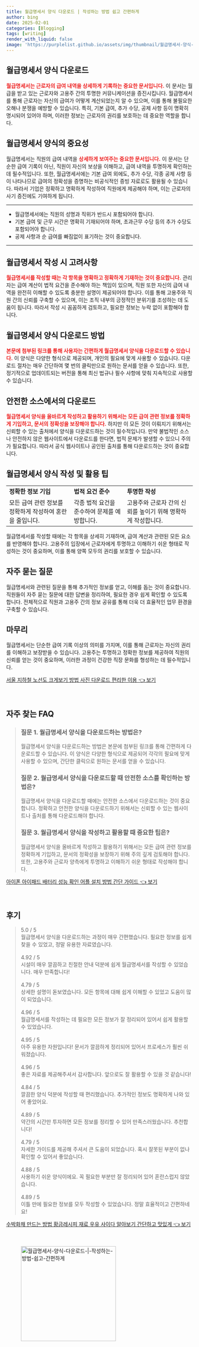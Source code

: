 ```yaml
---
title: 월급명세서 양식 다운로드 | 작성하는 방법 쉽고 간편하게
author: bing
date: 2025-02-01
categories: [Blogging]
tags: [writing]
render_with_liquid: false
image: 'https://purplelist.github.io/assets/img/thumbnail/월급명세서-양식-다운로드-|-작성하는-방법-쉽고-간편하게.webp'
---
```



<h2 id='월급명세서_양식_다운로드'>월급명세서 양식 다운로드</h2>

<p><b><span style="color: #ee2323;">월급명세서는 근로자의 급여 내역을 상세하게 기록하는 중요한 문서입니다.</span></b> 이 문서는 월급을 받고 있는 근로자와 고용주 간의 투명한 커뮤니케이션을 증진시킵니다. 월급명세서를 통해 근로자는 자신의 급여가 어떻게 계산되었는지 알 수 있으며, 이를 통해 불필요한 오해나 분쟁을 예방할 수 있습니다. 특히, 기본 급여, 추가 수당, 공제 사항 등이 명확히 명시되어 있어야 하며, 이러한 정보는 근로자의 권리를 보호하는 데 중요한 역할을 합니다.</p>

<h2 id='월급명세서_양식의_중요성'>월급명세서 양식의 중요성</h2>

<p>월급명세서는 직원의 급여 내역을 <b><span style="color: #ee2323;">상세하게 보여주는 중요한 문서입니다.</span></b> 이 문서는 단순한 급여 기록이 아닌, 직원이 자신의 보상을 이해하고, 급여 내역을 투명하게 확인하는 데 필수적입니다. 또한, 월급명세서에는 기본 급여 외에도, 추가 수당, 각종 공제 사항 등이 나타나므로 급여의 정확성을 증명하는 비공식적인 증빙 자료로도 활용될 수 있습니다. 따라서 기업은 정확하고 명확하게 작성하여 직원에게 제공해야 하며, 이는 근로자의 사기 증진에도 기여하게 됩니다.</p>

<hr />

<ul>
    <li>월급명세서에는 직원의 성명과 직위가 반드시 포함되어야 합니다.</li>
    <li>기본 급여 및 근무 시간은 명확히 기재되어야 하며, 초과근무 수당 등의 추가 수당도 포함되어야 합니다.</li>
    <li>공제 사항과 순 급여를 빠짐없이 표기하는 것이 중요합니다.</li>
</ul>

<hr />

<h2 id='월급명세서_작성_시_고려사항'>월급명세서 작성 시 고려사항</h2>

<p><b><span style="color: #ee2323;">월급명세서를 작성할 때는 각 항목을 명확하고 정확하게 기재하는 것이 중요합니다.</span></b> 관리자는 급여 계산이 법적 요건을 준수해야 하는 책임이 있으며, 직원 또한 자신의 급여 내역을 완전히 이해할 수 있도록 충분한 설명이 제공되어야 합니다. 이를 통해 고용주와 직원 간의 신뢰를 구축할 수 있으며, 이는 조직 내부의 긍정적인 분위기를 조성하는 데 도움이 됩니다. 따라서 작성 시 꼼꼼하게 검토하고, 필요한 정보는 누락 없이 포함해야 합니다.</p>

<h2 id='월급명세서_양식_다운로드_방법'>월급명세서 양식 다운로드 방법</h2>

<p><b><span style="color: #ee2323;">본문에 첨부된 링크를 통해 사용자는 간편하게 월급명세서 양식을 다운로드할 수 있습니다.</span></b> 이 양식은 다양한 형식으로 제공되며, 개인의 필요에 맞게 사용할 수 있습니다. 다운로드 절차는 매우 간단하여 몇 번의 클릭만으로 원하는 문서를 얻을 수 있습니다. 또한, 정기적으로 업데이트되는 버전을 통해 최신 법규나 필수 사항에 맞춰 지속적으로 사용할 수 있습니다.</p>

<h2 id='안전한_소스에서의_다운로드'>안전한 소스에서의 다운로드</h2>

<p><b><span style="color: #ee2323;">월급명세서 양식을 올바르게 작성하고 활용하기 위해서는 모든 급여 관련 정보를 정확하게 기입하고, 문서의 정확성을 보장해야 합니다.</span></b> 하지만 이 모든 것이 이뤄지기 위해서는 신뢰할 수 있는 출처에서 양식을 다운로드하는 것이 필수적입니다. 만약 불법적인 소스나 안전하지 않은 웹사이트에서 다운로드를 한다면, 법적 문제가 발생할 수 있으니 주의가 필요합니다. 따라서 공식 웹사이트나 공인된 출처를 통해 다운로드하는 것이 중요합니다.</p>

<h2 id='월급명세서_양식_작성_및_활용_팁'>월급명세서 양식 작성 및 활용 팁</h2>

<table>
    <tr>
        <td><b>정확한 정보 기입</b></td>
        <td><b>법적 요건 준수</b></td>
        <td><b>투명한 작성</b></td>
    </tr>
    <tr>
        <td>모든 급여 관련 정보를 정확하게 작성하여 혼란을 줄입니다.</td>
        <td>각종 법적 요건을 준수하여 문제를 예방합니다.</td>
        <td>고용주와 근로자 간의 신뢰를 높이기 위해 명확하게 작성합니다.</td>
    </tr>
</table>

<p>월급명세서를 작성할 때에는 각 항목을 상세히 기재하며, 급여 계산과 관련된 모든 요소를 반영해야 합니다. 고용주의 입장에서 근로자에게 투명하고 이해하기 쉬운 형태로 작성하는 것이 중요하며, 이를 통해 양쪽 모두의 권리를 보호할 수 있습니다.</p>

<h2 id='자주_묻는_질문'>자주 묻는 질문</h2>

<p>월급명세서와 관련된 질문을 통해 추가적인 정보를 얻고, 이해를 돕는 것이 중요합니다. 직원들이 자주 묻는 질문에 대한 답변을 정리하여, 필요한 경우 쉽게 확인할 수 있도록 합니다. 전체적으로 직원과 고용주 간의 정보 공유를 통해 더욱 더 효율적인 업무 환경을 구축할 수 있습니다.</p>

<h2 id='마무리'>마무리</h2>

<p>월급명세서는 단순한 급여 기록 이상의 의미를 가지며, 이를 통해 근로자는 자신의 권리를 이해하고 보장받을 수 있습니다. 고용주는 투명하고 정확한 정보를 제공하여 직원의 신뢰를 얻는 것이 중요하며, 이러한 과정이 건강한 직장 문화를 형성하는 데 필수적입니다.</p>


<p><a class="click-button" title="서울 지하철 노선도 크게보기 방법 사진 다운로드 편리한 이용" href="https://purplelist.github.io/posts/%EC%84%9C%EC%9A%B8-%EC%A7%80%ED%95%98%EC%B2%A0-%EB%85%B8%EC%84%A0%EB%8F%84-%ED%81%AC%EA%B2%8C%EB%B3%B4%EA%B8%B0-%EB%B0%A9%EB%B2%95-%EC%82%AC%EC%A7%84-%EB%8B%A4%EC%9A%B4%EB%A1%9C%EB%93%9C-%ED%8E%B8%EB%A6%AC%ED%95%9C-%EC%9D%B4%EC%9A%A9/" rel="dofollow">서울 지하철 노선도 크게보기 방법 사진 다운로드 편리한 이용 👈 보기</a></p><br>
<h2 id='자주_찾는_FAQ'>자주 찾는 FAQ</h2>
<div itemscope="" itemtype="https://schema.org/FAQPage"> 
<blockquote> 
<div itemscope="" itemprop="mainEntity" itemtype="https://schema.org/Question"> 
<h3 itemprop="name">질문 1. 월급명세서 양식을 다운로드하는 방법은?</h3> 
<div itemscope="" itemprop="acceptedAnswer" itemtype="https://schema.org/Answer"> 
<span itemprop="text"> 
<p>월급명세서 양식을 다운로드하는 방법은 본문에 첨부된 링크를 통해 간편하게 다운로드할 수 있습니다. 이 양식은 다양한 형식으로 제공되어 각각의 필요에 맞게 사용할 수 있으며, 간단한 클릭으로 원하는 문서를 얻을 수 있습니다.</p> 
</span> 
</div> 
</div> 

<div itemscope="" itemprop="mainEntity" itemtype="https://schema.org/Question"> 
<h3 itemprop="name">질문 2. 월급명세서 양식을 다운로드할 때 안전한 소스를 확인하는 방법은?</h3> 
<div itemscope="" itemprop="acceptedAnswer" itemtype="https://schema.org/Answer"> 
<span itemprop="text"> 
<p>월급명세서 양식을 다운로드할 때에는 안전한 소스에서 다운로드하는 것이 중요합니다. 정확하고 안전한 양식을 다운로드하기 위해서는 신뢰할 수 있는 웹사이트나 출처를 통해 다운로드해야 합니다.</p> 
</span> 
</div> 
</div> 

<div itemscope="" itemprop="mainEntity" itemtype="https://schema.org/Question"> 
<h3 itemprop="name">질문 3. 월급명세서 양식을 작성하고 활용할 때 중요한 팁은?</h3> 
<div itemscope="" itemprop="acceptedAnswer" itemtype="https://schema.org/Answer"> 
<span itemprop="text"> 
<p>월급명세서 양식을 올바르게 작성하고 활용하기 위해서는 모든 급여 관련 정보를 정확하게 기입하고, 문서의 정확성을 보장하기 위해 주의 깊게 검토해야 합니다. 또한, 고용주와 근로자 양측에게 투명하고 이해하기 쉬운 형태로 작성해야 합니다.</p> 
</span> 
</div> 
</div> 

</blockquote> 
</div>
<p><a class="click-button" title="아이폰 아이패드 배터리 성능 확인 어플 설치 방법 간단 가이드" href="https://purplelist.github.io/posts/%EC%95%84%EC%9D%B4%ED%8F%B0-%EC%95%84%EC%9D%B4%ED%8C%A8%EB%93%9C-%EB%B0%B0%ED%84%B0%EB%A6%AC-%EC%84%B1%EB%8A%A5-%ED%99%95%EC%9D%B8-%EC%96%B4%ED%94%8C-%EC%84%A4%EC%B9%98-%EB%B0%A9%EB%B2%95-%EA%B0%84%EB%8B%A8-%EA%B0%80%EC%9D%B4%EB%93%9C/" rel="dofollow">아이폰 아이패드 배터리 성능 확인 어플 설치 방법 간단 가이드 👈 보기</a></p><br>
<h2 id='후기'>후기</h2>
<div itemscope itemtype="https://schema.org/Product">
  <blockquote>
  <div itemprop="review" itemscope itemtype="https://schema.org/Review">
      <div itemprop="reviewRating" itemscope itemtype="https://schema.org/Rating"> <span itemprop="ratingValue">5.0</span> / <span itemprop="bestRating">5</span> </div>
      <span itemprop="reviewBody">월급명세서 양식을 다운로드하는 과정이 매우 간편했습니다. 필요한 정보를 쉽게 찾을 수 있었고, 정말 유용한 자료였습니다.</span>
  </div>
  <br>
  <div itemprop="review" itemscope itemtype="https://schema.org/Review">
      <div itemprop="reviewRating" itemscope itemtype="https://schema.org/Rating"> <span itemprop="ratingValue">4.92</span> / <span itemprop="bestRating">5</span> </div>
      <span itemprop="reviewBody">시설이 매우 깔끔하고 친절한 안내 덕분에 쉽게 월급명세서를 작성할 수 있었습니다. 매우 만족합니다!</span>
  </div>
  <br>
  <div itemprop="review" itemscope itemtype="https://schema.org/Review">
      <div itemprop="reviewRating" itemscope itemtype="https://schema.org/Rating"> <span itemprop="ratingValue">4.79</span> / <span itemprop="bestRating">5</span> </div>
      <span itemprop="reviewBody">상세한 설명이 돋보였습니다. 모든 항목에 대해 쉽게 이해할 수 있었고 도움이 많이 되었습니다.</span>
  </div>
  <br>
  <div itemprop="review" itemscope itemtype="https://schema.org/Review">
      <div itemprop="reviewRating" itemscope itemtype="https://schema.org/Rating"> <span itemprop="ratingValue">4.96</span> / <span itemprop="bestRating">5</span> </div>
      <span itemprop="reviewBody">월급명세서를 작성하는 데 필요한 모든 정보가 잘 정리되어 있어서 쉽게 활용할 수 있었습니다.</span>
  </div>
  <br>
  <div itemprop="review" itemscope itemtype="https://schema.org/Review">
      <div itemprop="reviewRating" itemscope itemtype="https://schema.org/Rating"> <span itemprop="ratingValue">4.95</span> / <span itemprop="bestRating">5</span> </div>
      <span itemprop="reviewBody">아주 유용한 자원입니다! 문서가 깔끔하게 정리되어 있어서 프로세스가 훨씬 쉬워졌습니다.</span>
  </div>
  <br>
  <div itemprop="review" itemscope itemtype="https://schema.org/Review">
      <div itemprop="reviewRating" itemscope itemtype="https://schema.org/Rating"> <span itemprop="ratingValue">4.96</span> / <span itemprop="bestRating">5</span> </div>
      <span itemprop="reviewBody">좋은 자료를 제공해주셔서 감사합니다. 앞으로도 잘 활용할 수 있을 것 같습니다!</span>
  </div>
  <br>
  <div itemprop="review" itemscope itemtype="https://schema.org/Review">
      <div itemprop="reviewRating" itemscope itemtype="https://schema.org/Rating"> <span itemprop="ratingValue">4.84</span> / <span itemprop="bestRating">5</span> </div>
      <span itemprop="reviewBody">깔끔한 양식 덕분에 작성할 때 편리했습니다. 추가적인 정보도 명확하게 나와 있어 좋았어요.</span>
  </div>
  <br>
  <div itemprop="review" itemscope itemtype="https://schema.org/Review">
      <div itemprop="reviewRating" itemscope itemtype="https://schema.org/Rating"> <span itemprop="ratingValue">4.89</span> / <span itemprop="bestRating">5</span> </div>
      <span itemprop="reviewBody">약간의 시간만 투자하면 모든 정보를 정리할 수 있어 만족스러웠습니다. 추천합니다!</span>
  </div>
  <br>
  <div itemprop="review" itemscope itemtype="https://schema.org/Review">
      <div itemprop="reviewRating" itemscope itemtype="https://schema.org/Rating"> <span itemprop="ratingValue">4.79</span> / <span itemprop="bestRating">5</span> </div>
      <span itemprop="reviewBody">자세한 가이드를 제공해 주셔서 큰 도움이 되었습니다. 혹시 잘못된 부분이 없나 확인할 수 있어서 좋았습니다.</span>
  </div>
  <br>
  <div itemprop="review" itemscope itemtype="https://schema.org/Review">
      <div itemprop="reviewRating" itemscope itemtype="https://schema.org/Rating"> <span itemprop="ratingValue">4.88</span> / <span itemprop="bestRating">5</span> </div>
      <span itemprop="reviewBody">사용하기 쉬운 양식이에요. 꼭 필요한 부분만 잘 정리되어 있어 혼란스럽지 않았습니다.</span>
  </div>
  <br>
  <div itemprop="review" itemscope itemtype="https://schema.org/Review">
      <div itemprop="reviewRating" itemscope itemtype="https://schema.org/Rating"> <span itemprop="ratingValue">4.89</span> / <span itemprop="bestRating">5</span> </div>
      <span itemprop="reviewBody">이틀 만에 필요한 정보를 모두 작성할 수 있었습니다. 정말 효율적이고 간편하네요!</span>
  </div>
  </blockquote>
</div>
<p><a class="click-button" title="수박화채 만드는 방법 황금레시피 재료 우유 사이다 알아보기 간단하고 맛있게" href="https://purplelist.github.io/posts/%EC%88%98%EB%B0%95%ED%99%94%EC%B1%84-%EB%A7%8C%EB%93%9C%EB%8A%94-%EB%B0%A9%EB%B2%95-%ED%99%A9%EA%B8%88%EB%A0%88%EC%8B%9C%ED%94%BC-%EC%9E%AC%EB%A3%8C-%EC%9A%B0%EC%9C%A0-%EC%82%AC%EC%9D%B4%EB%8B%A4-%EC%95%8C%EC%95%84%EB%B3%B4%EA%B8%B0-%EA%B0%84%EB%8B%A8%ED%95%98%EA%B3%A0-%EB%A7%9B%EC%9E%88%EA%B2%8C/" rel="dofollow">수박화채 만드는 방법 황금레시피 재료 우유 사이다 알아보기 간단하고 맛있게 👈 보기</a></p><br>
<figure class="image"><img src="https://purplelist.github.io/assets/img/thumbnail/월급명세서-양식-다운로드-|-작성하는-방법-쉽고-간편하게.webp" alt="월급명세서-양식-다운로드-|-작성하는-방법-쉽고-간편하게" width="256" height="256"></figure>